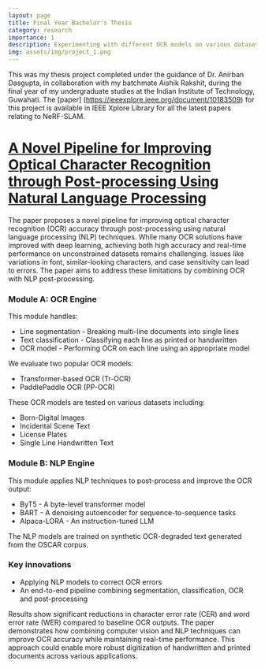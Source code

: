 ```yaml
---
layout: page
title: Final Year Bachelor's Thesis
category: research
importance: 1
description: Experimenting with different OCR models on various datasets, implemented a line segmentation and text classification module, and developed an NLP-based post-processing approach that significantly reduces character and word error rates in OCR outputs.
img: assets/img/project_1.png
---
```


This was my thesis project completed under the guidance of Dr. Anirban Dasgupta, in collaboration with my batchmate Aishik Rakshit, during the final year of my undergraduate studies at the Indian Institute of Technology, Guwahati.
The [paper] (https://ieeexplore.ieee.org/document/10183509) for this project is available in IEEE Xplore Library for all the latest papers relating to NeRF-SLAM.

# [A Novel Pipeline for Improving Optical Character Recognition through Post-processing Using Natural Language Processing](https://ieeexplore.ieee.org/document/10183509)

The paper proposes a novel pipeline for improving optical character recognition (OCR) accuracy through post-processing using natural language processing (NLP) techniques.
While many OCR solutions have improved with deep learning, achieving both high accuracy and real-time performance on unconstrained datasets remains challenging. Issues like variations in font, similar-looking characters, and case sensitivity can lead to errors. The paper aims to address these limitations by combining OCR with NLP post-processing.

### Module A: OCR Engine

This module handles:

- Line segmentation - Breaking multi-line documents into single lines
- Text classification - Classifying each line as printed or handwritten
- OCR model - Performing OCR on each line using an appropriate model

We evaluate two popular OCR models:

- Transformer-based OCR (Tr-OCR)
- PaddlePaddle OCR (PP-OCR)

These OCR models are tested on various datasets including:

- Born-Digital Images
- Incidental Scene Text
- License Plates
- Single Line Handwritten Text

### Module B: NLP Engine

This module applies NLP techniques to post-process and improve the OCR output:

- ByT5 - A byte-level transformer model
- BART - A denoising autoencoder for sequence-to-sequence tasks
- Alpaca-LORA - An instruction-tuned LLM

The NLP models are trained on synthetic OCR-degraded text generated from the OSCAR corpus.

### Key innovations

- Applying NLP models to correct OCR errors
- An end-to-end pipeline combining segmentation, classification, OCR and post-processing

Results show significant reductions in character error rate (CER) and word error rate (WER) compared to baseline OCR outputs.
The paper demonstrates how combining computer vision and NLP techniques can improve OCR accuracy while maintaining real-time performance. This approach could enable more robust digitization of handwritten and printed documents across various applications.
